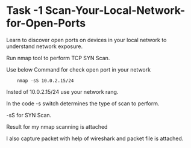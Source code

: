 # Task -1 Scan-Your-Local-Network-for-Open-Ports

Learn to discover open ports on devices in your local network to understand network exposure.

Run nmap tool to perform TCP SYN Scan.

Use below Command for check open port in your network

        nmap -sS 10.0.2.15/24 

Insted of 10.0.2.15/24 use your network rang.

In the code -s switch determines the type of scan to perform.

-sS for SYN Scan.

Result for my nmap scanning is attached 

I also capture packet with help of wireshark and packet file is attached.
